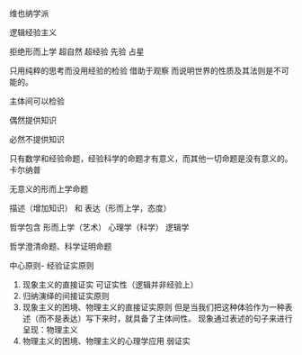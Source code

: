 维也纳学派

逻辑经验主义

拒绝形而上学 超自然 超经验 先验 占星

只用纯粹的思考而没用经验的检验 借助于观察 而说明世界的性质及其法则是不可能的。

主体间可以检验

偶然提供知识 

必然不提供知识

只有数学和经验命题，经验科学的命题才有意义，而其他一切命题是没有意义的。 卡尔纳普

无意义的形而上学命题

描述（增加知识） 和 表达（形而上学，态度）

哲学包含 形而上学（艺术）  心理学（科学） 逻辑学

哲学澄清命题、科学证明命题

中心原则- 经验证实原则
1. 现象主义的直接证实 可证实性（逻辑并非经验上）
2. 归纳演绎的间接证实原则
3. 现象主义的困境、物理主义的直接证实原则
但是当我们把这种体验作为一种表述（而不是表达）写下来时，就具备了主体间性。
现象通过表述的句子来进行呈现：物理主义
4. 物理主义的困境、物理主义的心理学应用
弱证实



